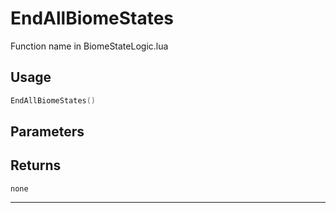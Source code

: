 # EndAllBiomeStates
Function name in BiomeStateLogic.lua
## Usage
```lua
EndAllBiomeStates()
```
## Parameters

## Returns
`none`

---